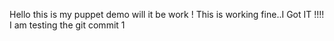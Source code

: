 Hello this is my puppet demo 
will it be work !
This is working fine..I Got IT !!!!
I am testing the git commit 1
